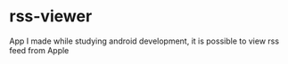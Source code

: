 # rss-viewer
App I made while studying android development, it is possible to view rss feed from Apple
